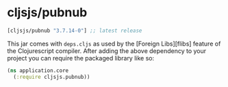 # cljsjs/pubnub

[](dependency)
```clojure
[cljsjs/pubnub "3.7.14-0"] ;; latest release
```
[](/dependency)

This jar comes with `deps.cljs` as used by the [Foreign Libs][flibs] feature
of the Clojurescript compiler. After adding the above dependency to your project
you can require the packaged library like so:

```clojure
(ns application.core
  (:require cljsjs.pubnub))
```
